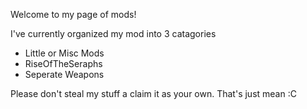 Welcome to my page of mods!

I've currently organized my mod into 3 catagories
- Little or Misc Mods
- RiseOfTheSeraphs
- Seperate Weapons

Please don't steal my stuff a claim it as your own.
That's just mean :C